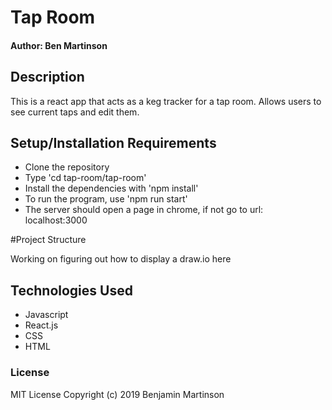# Tap Room

#### Author: Ben Martinson

## Description

This is a react app that acts as a keg tracker for a tap room. Allows users to see current taps and edit them.

## Setup/Installation Requirements

* Clone the repository
* Type 'cd tap-room/tap-room'
* Install the dependencies with 'npm install'
* To run the program, use 'npm run start'
* The server should open a page in chrome, if not go to url: localhost:3000

#Project Structure

Working on figuring out how to display a draw.io here

## Technologies Used

* Javascript
* React.js
* CSS
* HTML

### License

MIT License
Copyright (c) 2019 Benjamin Martinson
